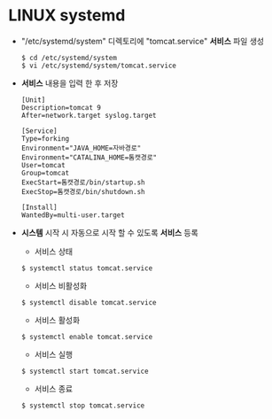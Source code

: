 LINUX systemd
=====

   - "/etc/systemd/system" 디렉토리에 "tomcat.service" **서비스** 파일 생성

      ```
      $ cd /etc/systemd/system
      $ vi /etc/systemd/system/tomcat.service
      ```

   - **서비스** 내용을 입력 한 후 저장

      ```
      [Unit]
      Description=tomcat 9
      After=network.target syslog.target
      
      [Service]
      Type=forking
      Environment="JAVA_HOME=자바경로"
      Environment="CATALINA_HOME=톰캣경로"
      User=tomcat
      Group=tomcat
      ExecStart=톰캣경로/bin/startup.sh
      ExecStop=톰캣경로/bin/shutdown.sh
      
      [Install]
      WantedBy=multi-user.target
      ```

   - **시스템** 시작 시 자동으로 시작 할 수 있도록 **서비스** 등록

      - 서비스 상태

      ```
      $ systemctl status tomcat.service
      ```

      - 서비스 비활성화

      ```
      $ systemctl disable tomcat.service
      ```

      - 서비스 활성화

      ```
      $ systemctl enable tomcat.service
      ```

      - 서비스 실행

      ```
      $ systemctl start tomcat.service
      ```

      - 서비스 종료

      ```
      $ systemctl stop tomcat.service
      ```
